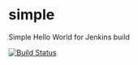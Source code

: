 # simple
Simple Hello World for Jenkins build

[![Build Status](http://178.62.113.78:8080/buildStatus/icon?job=hello)](http://178.62.113.78:8080/job/hello/)

